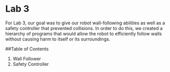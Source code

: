 # Lab 3
For Lab 3, our goal was to give our robot wall-following abilities as well as a safety controller that prevented collisions. In order to do this, we created a hierarchy of programs that would allow the robot to efficiently follow walls without causing harm to itself or its surroundings. 

##Table of Contents
1. Wall Follower
2. Safety Controller
